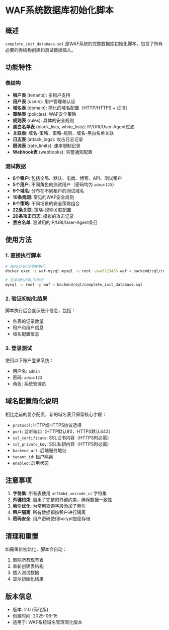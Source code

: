 # WAF系统数据库初始化脚本

## 概述

`complete_init_database.sql` 是WAF系统的完整数据库初始化脚本，包含了所有必要的表结构创建和测试数据插入。

## 功能特性

### 表结构
- **租户表** (tenants): 多租户支持
- **用户表** (users): 用户管理和认证
- **域名表** (domain): 简化的域名配置（HTTP/HTTPS + 证书）
- **策略表** (policies): WAF安全策略
- **规则表** (rules): 具体的安全规则
- **黑白名单表** (black_lists, white_lists): IP/URI/User-Agent过滤
- **关联表**: 域名-策略、策略-规则、域名-黑白名单关联
- **日志表** (attack_logs): 攻击日志记录
- **限流表** (rate_limits): 速率限制记录
- **Webhook表** (webhooks): 告警通知配置

### 测试数据
- **6个租户**: 包括全局、默认、电商、博客、API、测试租户
- **5个用户**: 不同角色的测试用户（密码均为 `admin123`）
- **9个域名**: 分布在不同租户的测试域名
- **10条规则**: 常见的WAF安全规则
- **6个策略**: 不同场景的安全策略组合
- **22条关联**: 策略-规则关联配置
- **20条攻击日志**: 模拟的攻击记录
- **黑白名单**: 测试用的IP/URI/User-Agent条目

## 使用方法

### 1. 直接执行脚本
```bash
# 在Docker环境中执行
docker exec -i waf-mysql mysql -u root -pwaf123456 waf < backend/sql/complete_init_database.sql

# 在本地MySQL中执行
mysql -u root -p waf < backend/sql/complete_init_database.sql
```

### 2. 验证初始化结果
脚本执行后会显示统计信息，包括：
- 各表的记录数量
- 租户和用户信息
- 域名配置信息

### 3. 登录测试
使用以下账户登录系统：
- 用户名: `admin`
- 密码: `admin123`
- 角色: 系统管理员

## 域名配置简化说明

相比之前的复杂配置，新的域名表只保留核心字段：
- `protocol`: HTTP或HTTPS协议选择
- `port`: 监听端口（HTTP默认80，HTTPS默认443）
- `ssl_certificate`: SSL证书内容（HTTPS时必需）
- `ssl_private_key`: SSL私钥内容（HTTPS时必需）
- `backend_url`: 后端服务地址
- `tenant_id`: 租户隔离
- `enabled`: 启用状态

## 注意事项

1. **字符集**: 所有表使用 `utf8mb4_unicode_ci` 字符集
2. **外键约束**: 启用了完整的外键约束，确保数据一致性
3. **索引优化**: 为常用查询字段添加了索引
4. **租户隔离**: 所有数据都按租户进行隔离
5. **密码安全**: 用户密码使用bcrypt加密存储

## 清理和重置

如需重新初始化，脚本会自动：
1. 删除所有现有表
2. 重新创建表结构
3. 插入测试数据
4. 显示初始化结果

## 版本信息

- 版本: 2.0 (简化版)
- 创建时间: 2025-06-15
- 适用于: WAF系统域名管理简化版本 